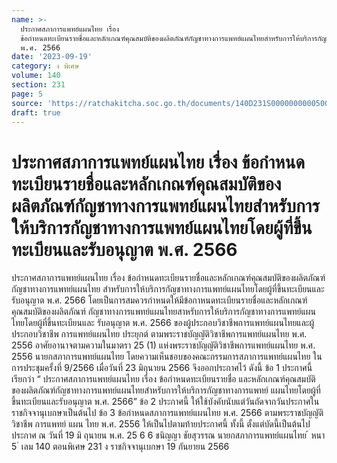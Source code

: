 ```yaml
---
name: >-
  ประกาศสภาการแพทย์แผนไทย เรื่อง
  ข้อกำหนดทะเบียนรายชื่อและหลักเกณฑ์คุณสมบัติของผลิตภัณฑ์กัญชาทางการแพทย์แผนไทยสำหรับการให้บริการกัญชาทางการแพทย์แผนไทยโดยผู้ที่ขึ้นทะเบียนและรับอนุญาต
  พ.ศ. 2566
date: '2023-09-19'
category: ง พิเศษ
volume: 140
section: 231
page: 5
source: 'https://ratchakitcha.soc.go.th/documents/140D231S0000000000500.pdf'
draft: true
---
```


# ประกาศสภาการแพทย์แผนไทย เรื่อง ข้อกำหนดทะเบียนรายชื่อและหลักเกณฑ์คุณสมบัติของผลิตภัณฑ์กัญชาทางการแพทย์แผนไทยสำหรับการให้บริการกัญชาทางการแพทย์แผนไทยโดยผู้ที่ขึ้นทะเบียนและรับอนุญาต พ.ศ. 2566

ประกาศสภาการแพทย์แผนไทย เรื่อง ข้อกำหนดทะเบียนรายชื่อและหลักเกณฑ์คุณสมบัติของผลิตภัณฑ์กัญชาทางการแพทย์แผนไทย สำหรับการให้บริการกัญชาทางการแพทย์แผนไทยโดยผู้ที่ขึ้นทะเบียนและรับอนุญาต พ.ศ. 2566 โดยเป็นการสมควรกำหนดให้มีข้อกาหนดทะเบียนรายชื่อและหลักเกณฑ์คุณสมบัติของผลิตภัณฑ์ กัญชาทางการแพทย์แผนไทยสาหรับการให้บริการกัญชาทางการแพทย์แผนไทยโดยผู้ที่ขึ้นทะเบียนและ รับอนุญาต พ.ศ. 2566 ของผู้ประกอบวิชาชีพการแพทย์แผนไทยและผู้ประกอบวิชาชีพ การแพทย์แผนไทย ประยุกต์ ตามพระราชบัญญัติวิชาชีพการแพทย์แผนไทย พ.ศ. 2556 อาศัยอานาจตามความในมาตรา 25 (1) แห่งพระราชบัญญัติวิชาชีพการแพทย์แผนไทย พ.ศ. 2556 นายกสภาการแพทย์แผนไทย โดยความเห็นชอบของคณะกรรมการสภาการแพทย์แผนไทย ในการประชุมครั้งที่ 9/2566 เมื่อวันที่ 23 มิถุนายน 2566 จึงออกประกาศไว้ ดังนี้ ข้อ 1 ประกาศนี้เรียกว่า “ ประกาศสภาการแพทย์แผนไทย เรื่อง ข้อกำหนดทะเบียนรายชื่อ และหลักเกณฑ์คุณสมบัติของผลิตภัณฑ์กัญชาทางการแพทย์แผนไทยสำหรับการให้บริการกัญชาทางการแพทย์ แผนไทยโดยผู้ที่ขึ้นทะเบียนและรับอนุญาต พ.ศ. 2566” ข้อ 2 ประกาศนี้ ให้ใช้บังคับนับแต่วันถัดจากวันประกาศในราชกิจจานุเบกษาเป็นต้นไป ข้อ 3 ข้อกำหนดสภาการแพทย์แผนไทย พ.ศ. 2566 ตามพระราชบัญญัติวิชาชีพ การแพทย์ แผน ไทย พ.ศ. 2556 ให้เป็นไปตามท้ายประกาศนี้ ทั้งนี้ ตั้งแต่บัดนี้เป็นต้นไป ประกาศ ณ วันที่ 19 มิ ถุนายน พ.ศ. 25 6 6 ชนิญญา ชัยสุวรรณ นายกสภาการแพทย์แผนไทย ้ หนา 5 ่ เลม 140 ตอนพิเศษ 231 ง ราชกิจจานุเบกษา 19 กันยายน 2566

















